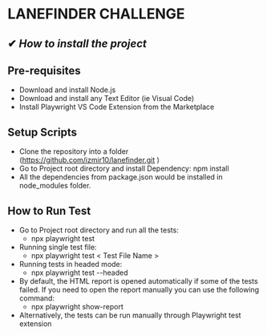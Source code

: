 # LANEFINDER CHALLENGE

## ✔ *How to install the project*

## Pre-requisites
- Download and install Node.js
- Download and install any Text Editor (ie Visual Code)
- Install Playwright VS Code Extension from the Marketplace

## Setup Scripts
- Clone the repository into a folder (https://github.com/izmir10/lanefinder.git )
- Go to Project root directory and install Dependency: npm install
- All the dependencies from package.json would be installed in node_modules folder.

## How to Run Test
- Go to Project root directory and run all the tests: 
    - npx playwright test
- Running single test file:
    - npx playwright test < Test File Name >
- Running tests in headed mode:
    - npx playwright test --headed
- By default, the HTML report is opened automatically if some of the tests failed. If you need to open the report manually you can use the following command: 
    - npx playwright show-report
- Alternatively, the tests can be run manually through Playwright test extension